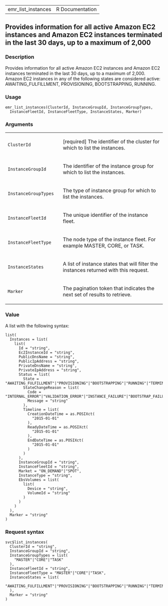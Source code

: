 <table style="width: 100%;">
<tbody>
<tr class="odd">
<td>emr_list_instances</td>
<td style="text-align: right;">R Documentation</td>
</tr>
</tbody>
</table>

## Provides information for all active Amazon EC2 instances and Amazon EC2 instances terminated in the last 30 days, up to a maximum of 2,000

### Description

Provides information for all active Amazon EC2 instances and Amazon EC2
instances terminated in the last 30 days, up to a maximum of 2,000.
Amazon EC2 instances in any of the following states are considered
active: AWAITING\_FULFILLMENT, PROVISIONING, BOOTSTRAPPING, RUNNING.

### Usage

    emr_list_instances(ClusterId, InstanceGroupId, InstanceGroupTypes,
      InstanceFleetId, InstanceFleetType, InstanceStates, Marker)

### Arguments

<table>
<colgroup>
<col style="width: 35%" />
<col style="width: 65%" />
</colgroup>
<tbody>
<tr class="odd">
<td><code id="emr_list_instances_:_ClusterId">ClusterId</code></td>
<td><p>[required] The identifier of the cluster for which to list the
instances.</p></td>
</tr>
<tr class="even">
<td><code
id="emr_list_instances_:_InstanceGroupId">InstanceGroupId</code></td>
<td><p>The identifier of the instance group for which to list the
instances.</p></td>
</tr>
<tr class="odd">
<td><code
id="emr_list_instances_:_InstanceGroupTypes">InstanceGroupTypes</code></td>
<td><p>The type of instance group for which to list the
instances.</p></td>
</tr>
<tr class="even">
<td><code
id="emr_list_instances_:_InstanceFleetId">InstanceFleetId</code></td>
<td><p>The unique identifier of the instance fleet.</p></td>
</tr>
<tr class="odd">
<td><code
id="emr_list_instances_:_InstanceFleetType">InstanceFleetType</code></td>
<td><p>The node type of the instance fleet. For example MASTER, CORE, or
TASK.</p></td>
</tr>
<tr class="even">
<td><code
id="emr_list_instances_:_InstanceStates">InstanceStates</code></td>
<td><p>A list of instance states that will filter the instances returned
with this request.</p></td>
</tr>
<tr class="odd">
<td><code id="emr_list_instances_:_Marker">Marker</code></td>
<td><p>The pagination token that indicates the next set of results to
retrieve.</p></td>
</tr>
</tbody>
</table>

### Value

A list with the following syntax:

    list(
      Instances = list(
        list(
          Id = "string",
          Ec2InstanceId = "string",
          PublicDnsName = "string",
          PublicIpAddress = "string",
          PrivateDnsName = "string",
          PrivateIpAddress = "string",
          Status = list(
            State = "AWAITING_FULFILLMENT"|"PROVISIONING"|"BOOTSTRAPPING"|"RUNNING"|"TERMINATED",
            StateChangeReason = list(
              Code = "INTERNAL_ERROR"|"VALIDATION_ERROR"|"INSTANCE_FAILURE"|"BOOTSTRAP_FAILURE"|"CLUSTER_TERMINATED",
              Message = "string"
            ),
            Timeline = list(
              CreationDateTime = as.POSIXct(
                "2015-01-01"
              ),
              ReadyDateTime = as.POSIXct(
                "2015-01-01"
              ),
              EndDateTime = as.POSIXct(
                "2015-01-01"
              )
            )
          ),
          InstanceGroupId = "string",
          InstanceFleetId = "string",
          Market = "ON_DEMAND"|"SPOT",
          InstanceType = "string",
          EbsVolumes = list(
            list(
              Device = "string",
              VolumeId = "string"
            )
          )
        )
      ),
      Marker = "string"
    )

### Request syntax

    svc$list_instances(
      ClusterId = "string",
      InstanceGroupId = "string",
      InstanceGroupTypes = list(
        "MASTER"|"CORE"|"TASK"
      ),
      InstanceFleetId = "string",
      InstanceFleetType = "MASTER"|"CORE"|"TASK",
      InstanceStates = list(
        "AWAITING_FULFILLMENT"|"PROVISIONING"|"BOOTSTRAPPING"|"RUNNING"|"TERMINATED"
      ),
      Marker = "string"
    )
